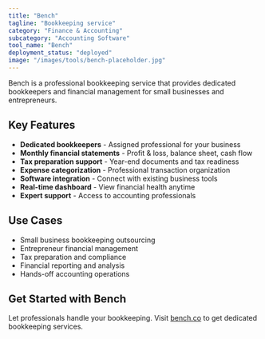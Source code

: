 ```yaml
---
title: "Bench"
tagline: "Bookkeeping service"
category: "Finance & Accounting"
subcategory: "Accounting Software"
tool_name: "Bench"
deployment_status: "deployed"
image: "/images/tools/bench-placeholder.jpg"
---
```

Bench is a professional bookkeeping service that provides dedicated bookkeepers and financial management for small businesses and entrepreneurs.

## Key Features

- **Dedicated bookkeepers** - Assigned professional for your business
- **Monthly financial statements** - Profit & loss, balance sheet, cash flow
- **Tax preparation support** - Year-end documents and tax readiness
- **Expense categorization** - Professional transaction organization
- **Software integration** - Connect with existing business tools
- **Real-time dashboard** - View financial health anytime
- **Expert support** - Access to accounting professionals

## Use Cases

- Small business bookkeeping outsourcing
- Entrepreneur financial management
- Tax preparation and compliance
- Financial reporting and analysis
- Hands-off accounting operations

## Get Started with Bench

Let professionals handle your bookkeeping. Visit [bench.co](https://bench.co) to get dedicated bookkeeping services.